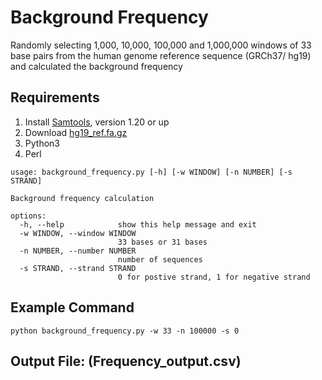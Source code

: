 # Background Frequency
Randomly selecting 1,000, 10,000, 100,000 and 1,000,000 windows of 33 base pairs from the human genome reference sequence (GRCh37/ hg19) and calculated the background frequency 

## Requirements
1. Install [Samtools](http://www.htslib.org/download/), version 1.20 or up
2. Download [hg19_ref.fa.gz](link_will_be_provided)
3. Python3
4. Perl

```
usage: background_frequency.py [-h] [-w WINDOW] [-n NUMBER] [-s STRAND]

Background frequency calculation

options:
  -h, --help            show this help message and exit
  -w WINDOW, --window WINDOW
                        33 bases or 31 bases
  -n NUMBER, --number NUMBER
                        number of sequences
  -s STRAND, --strand STRAND
                        0 for postive strand, 1 for negative strand
```

## Example Command
```
python background_frequency.py -w 33 -n 100000 -s 0
```

## Output File: (Frequency_output.csv)

